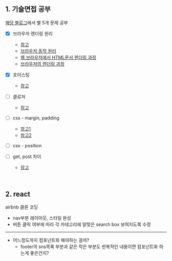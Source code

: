 ## 1. 기술면접 공부
[해당 블로그](https://realmojo.tistory.com/300)에서 별 5개 문제 공부
- [x] 브라우저 렌더링 원리
  - [참고](https://d2.naver.com/helloworld/59361)
  - [브라우저 동작 원리](https://velog.io/@ppohee/%EB%B8%8C%EB%9D%BC%EC%9A%B0%EC%A0%80-%EB%8F%99%EC%9E%91-%EC%9B%90%EB%A6%AC)
  - [웹 브라우저에서 HTML문서 렌더링 과정](https://jeong-pro.tistory.com/90)
  - [브라우저의 렌더링 과정](https://velog.io/@st2702/%EB%B8%8C%EB%9D%BC%EC%9A%B0%EC%A0%80%EC%9D%98-%EB%A0%8C%EB%8D%94%EB%A7%81-%EA%B3%BC%EC%A0%95)
  
- [X] 호이스팅
  - [참고](https://gmlwjd9405.github.io/2019/04/22/javascript-hoisting.html)

- [ ] 클로저
  - [참고](https://hyunseob.github.io/2016/08/30/javascript-closure/)
  
- [ ] css - margin, padding
  - [참고1](https://www.w3schools.com/css/css_margin.asp)
  - [참고2](https://www.w3schools.com/css/css_padding.asp)
  
- [ ] css - position
  
- [ ] get, post 차이
  - [참고](https://www.w3schools.com/tags/ref_httpmethods.asp)

<br/>

## 2. react
airbnb 클론 코딩
  - nav부분 레이아웃, 스타일 완성
  - 버튼 클릭 여부에 따라 각 카테고리에 알맞은 search box 보여지도록 수정
  ***
  
  - 어느정도까지 컴포넌트화 해야하는 걸까? 
    - footer의 sns목록 부분과 같은 작은 부분도 반복적인 내용이면 컴포넌트화 하는게 좋은건지? 


